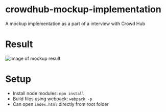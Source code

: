 # crowdhub-mockup-implementation
A mockup implementation as a part of a interview with Crowd Hub

# Result
![Image of mockup result](https://s20.postimg.org/83ejfi37x/crowdhub-mockup-result-image.png)

# Setup
- Install node modules: ```npm install```
- Build files using webpack: ```webpack -p```
- Can open ```index.html``` directly from root folder
